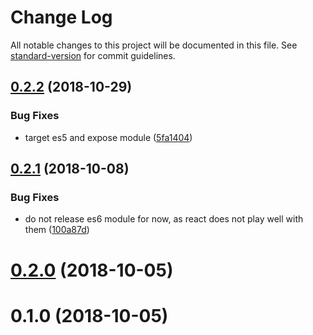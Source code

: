 # Change Log

All notable changes to this project will be documented in this file. See [standard-version](https://github.com/conventional-changelog/standard-version) for commit guidelines.

<a name="0.2.2"></a>
## [0.2.2](https://github.com/jmagrippis/react-maps-loader/compare/v0.2.1...v0.2.2) (2018-10-29)


### Bug Fixes

* target es5 and expose module ([5fa1404](https://github.com/jmagrippis/react-maps-loader/commit/5fa1404))



<a name="0.2.1"></a>
## [0.2.1](https://github.com/jmagrippis/react-maps-loader/compare/v0.2.0...v0.2.1) (2018-10-08)


### Bug Fixes

* do not release es6 module for now, as react does not play well with them ([100a87d](https://github.com/jmagrippis/react-maps-loader/commit/100a87d))



<a name="0.2.0"></a>
# [0.2.0](https://github.com/jmagrippis/react-maps-loader/compare/v0.1.0...v0.2.0) (2018-10-05)



<a name="0.1.0"></a>
# 0.1.0 (2018-10-05)
